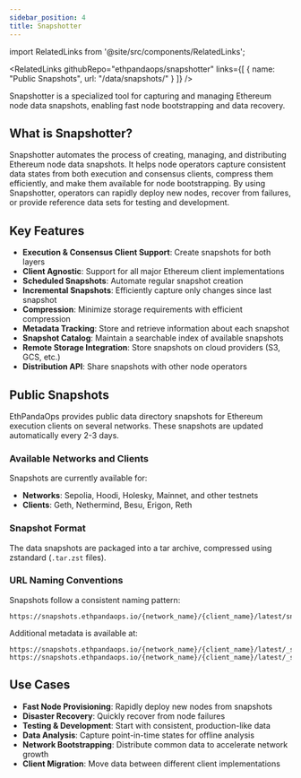 ```yaml
---
sidebar_position: 4
title: Snapshotter
---
```


import RelatedLinks from '@site/src/components/RelatedLinks';

<RelatedLinks 
  githubRepo="ethpandaops/snapshotter"
  links={[
    {
      name: "Public Snapshots",
      url: "/data/snapshots/"
    }
  ]}
  />

Snapshotter is a specialized tool for capturing and managing Ethereum node data snapshots, enabling fast node bootstrapping and data recovery.

## What is Snapshotter?

Snapshotter automates the process of creating, managing, and distributing Ethereum node data snapshots. It helps node operators capture consistent data states from both execution and consensus clients, compress them efficiently, and make them available for node bootstrapping. By using Snapshotter, operators can rapidly deploy new nodes, recover from failures, or provide reference data sets for testing and development.

## Key Features

- **Execution & Consensus Client Support**: Create snapshots for both layers
- **Client Agnostic**: Support for all major Ethereum client implementations
- **Scheduled Snapshots**: Automate regular snapshot creation
- **Incremental Snapshots**: Efficiently capture only changes since last snapshot
- **Compression**: Minimize storage requirements with efficient compression
- **Metadata Tracking**: Store and retrieve information about each snapshot
- **Snapshot Catalog**: Maintain a searchable index of available snapshots
- **Remote Storage Integration**: Store snapshots on cloud providers (S3, GCS, etc.)
- **Distribution API**: Share snapshots with other node operators

## Public Snapshots

EthPandaOps provides public data directory snapshots for Ethereum execution clients on several networks. These snapshots are updated automatically every 2-3 days.

### Available Networks and Clients

Snapshots are currently available for:

- **Networks**: Sepolia, Hoodi, Holesky, Mainnet, and other testnets
- **Clients**: Geth, Nethermind, Besu, Erigon, Reth

### Snapshot Format

The data snapshots are packaged into a tar archive, compressed using zstandard (`.tar.zst` files).

### URL Naming Conventions

Snapshots follow a consistent naming pattern:
```
https://snapshots.ethpandaops.io/{network_name}/{client_name}/latest/snapshot.tar.zst
```

Additional metadata is available at:
```
https://snapshots.ethpandaops.io/{network_name}/{client_name}/latest/_snapshot_eth_getBlockByNumber.json
https://snapshots.ethpandaops.io/{network_name}/{client_name}/latest/_snapshot_web3_clientVersion.json
```

## Use Cases

- **Fast Node Provisioning**: Rapidly deploy new nodes from snapshots
- **Disaster Recovery**: Quickly recover from node failures
- **Testing & Development**: Start with consistent, production-like data
- **Data Analysis**: Capture point-in-time states for offline analysis
- **Network Bootstrapping**: Distribute common data to accelerate network growth
- **Client Migration**: Move data between different client implementations
